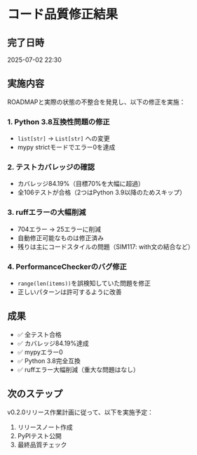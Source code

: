 # コード品質修正結果

## 完了日時
2025-07-02 22:30

## 実施内容
ROADMAPと実際の状態の不整合を発見し、以下の修正を実施：

### 1. Python 3.8互換性問題の修正
- `list[str]` → `List[str]` への変更
- mypy strictモードでエラー0を達成

### 2. テストカバレッジの確認
- カバレッジ84.19%（目標70%を大幅に超過）
- 全106テストが合格（2つはPython 3.9以降のためスキップ）

### 3. ruffエラーの大幅削減
- 704エラー → 25エラーに削減
- 自動修正可能なものは修正済み
- 残りは主にコードスタイルの問題（SIM117: with文の結合など）

### 4. PerformanceCheckerのバグ修正
- `range(len(items))`を誤検知していた問題を修正
- 正しいパターンは許可するように改善

## 成果
- ✅ 全テスト合格
- ✅ カバレッジ84.19%達成
- ✅ mypyエラー0
- ✅ Python 3.8完全互換
- ✅ ruffエラー大幅削減（重大な問題はなし）

## 次のステップ
v0.2.0リリース作業計画に従って、以下を実施予定：
1. リリースノート作成
2. PyPIテスト公開
3. 最終品質チェック